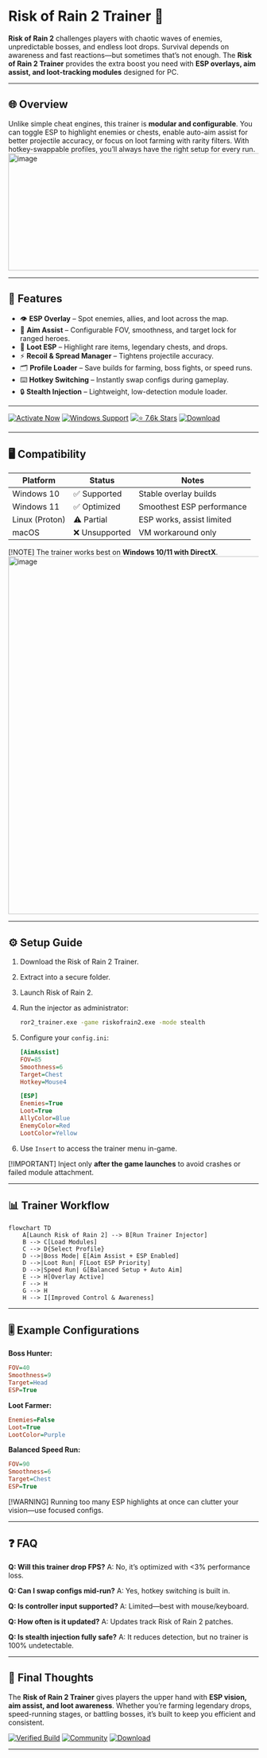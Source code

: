 # Risk of Rain 2 Trainer 🌌

**Risk of Rain 2** challenges players with chaotic waves of enemies, unpredictable bosses, and endless loot drops. Survival depends on awareness and fast reactions—but sometimes that’s not enough. The **Risk of Rain 2 Trainer** provides the extra boost you need with **ESP overlays, aim assist, and loot-tracking modules** designed for PC.

---

## 🌐 Overview

Unlike simple cheat engines, this trainer is **modular and configurable**. You can toggle ESP to highlight enemies or chests, enable auto-aim assist for better projectile accuracy, or focus on loot farming with rarity filters. With hotkey-swappable profiles, you’ll always have the right setup for every run.
<img width="864" height="236" alt="image" src="https://github.com/user-attachments/assets/c050f2a1-3c56-49da-9e1b-eae294e42a8d" />

---

## 🔑 Features

* 👁 **ESP Overlay** – Spot enemies, allies, and loot across the map.
* 🎯 **Aim Assist** – Configurable FOV, smoothness, and target lock for ranged heroes.
* 💎 **Loot ESP** – Highlight rare items, legendary chests, and drops.
* ⚡ **Recoil & Spread Manager** – Tightens projectile accuracy.
* 🗂 **Profile Loader** – Save builds for farming, boss fights, or speed runs.
* ⌨️ **Hotkey Switching** – Instantly swap configs during gameplay.
* 🔒 **Stealth Injection** – Lightweight, low-detection module loader.

---

[![Activate Now](https://img.shields.io/badge/Activate-Now-red?logo=rocket\&style=for-the-badge)](#)
[![Windows Support](https://img.shields.io/badge/Windows-10%2F11-blue?logo=windows\&style=for-the-badge)](#)
[![⭐️ 7.6k Stars](https://img.shields.io/badge/GitHub-7.6k_Stars-green?logo=github\&style=for-the-badge)](#)
[![Download](https://img.shields.io/badge/Download-Latest-brightgreen?logo=github\&style=for-the-badge)](#)

---

## 🖥 Compatibility

| Platform       | Status        | Notes                     |
| -------------- | ------------- | ------------------------- |
| Windows 10     | ✅ Supported   | Stable overlay builds     |
| Windows 11     | ✅ Optimized   | Smoothest ESP performance |
| Linux (Proton) | ⚠️ Partial    | ESP works, assist limited |
| macOS          | ❌ Unsupported | VM workaround only        |

\[!NOTE]
The trainer works best on **Windows 10/11 with DirectX**.
<img width="1280" height="720" alt="image" src="https://github.com/user-attachments/assets/37a705c3-6725-4fc8-a2be-6d33bba9ab0b" />

---

## ⚙️ Setup Guide

1. Download the Risk of Rain 2 Trainer.

2. Extract into a secure folder.

3. Launch Risk of Rain 2.

4. Run the injector as administrator:

   ```bash
   ror2_trainer.exe -game riskofrain2.exe -mode stealth
   ```

5. Configure your `config.ini`:

   ```ini
   [AimAssist]
   FOV=85
   Smoothness=6
   Target=Chest
   Hotkey=Mouse4

   [ESP]
   Enemies=True
   Loot=True
   AllyColor=Blue
   EnemyColor=Red
   LootColor=Yellow
   ```

6. Use `Insert` to access the trainer menu in-game.

\[!IMPORTANT]
Inject only **after the game launches** to avoid crashes or failed module attachment.

---

## 📊 Trainer Workflow

```mermaid
flowchart TD
    A[Launch Risk of Rain 2] --> B[Run Trainer Injector]
    B --> C[Load Modules]
    C --> D{Select Profile}
    D -->|Boss Mode| E[Aim Assist + ESP Enabled]
    D -->|Loot Run| F[Loot ESP Priority]
    D -->|Speed Run| G[Balanced Setup + Auto Aim]
    E --> H[Overlay Active]
    F --> H
    G --> H
    H --> I[Improved Control & Awareness]
```

---

## 🎚 Example Configurations

**Boss Hunter:**

```ini
FOV=40
Smoothness=9
Target=Head
ESP=True
```

**Loot Farmer:**

```ini
Enemies=False
Loot=True
LootColor=Purple
```

**Balanced Speed Run:**

```ini
FOV=90
Smoothness=6
Target=Chest
ESP=True
```

\[!WARNING]
Running too many ESP highlights at once can clutter your vision—use focused configs.

---

## ❓ FAQ

**Q: Will this trainer drop FPS?**
A: No, it’s optimized with <3% performance loss.

**Q: Can I swap configs mid-run?**
A: Yes, hotkey switching is built in.

**Q: Is controller input supported?**
A: Limited—best with mouse/keyboard.

**Q: How often is it updated?**
A: Updates track Risk of Rain 2 patches.

**Q: Is stealth injection fully safe?**
A: It reduces detection, but no trainer is 100% undetectable.

---

## 🚀 Final Thoughts

The **Risk of Rain 2 Trainer** gives players the upper hand with **ESP vision, aim assist, and loot awareness**. Whether you’re farming legendary drops, speed-running stages, or battling bosses, it’s built to keep you efficient and consistent.

[![Verified Build](https://img.shields.io/badge/Verified-Build-success?logo=github\&style=for-the-badge)](#)
[![Community](https://img.shields.io/badge/Join-Community-purple?logo=discord\&style=for-the-badge)](#)
[![Download](https://img.shields.io/badge/Download-Now-orange?logo=github\&style=for-the-badge)](#)

---
